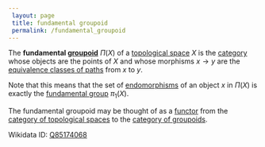 ```yaml
---
 layout: page
 title: fundamental groupoid
 permalink: /fundamental_groupoid
---
```

The **fundamental [groupoid](https://defsmath.github.io/DefsMath/groupoid)** $\Pi(X)$ of a [topological space](https://defsmath.github.io/DefsMath/topological_space) $X$ is the [category](https://defsmath.github.io/DefsMath/category) whose objects are the points of $X$ and whose morphisms $x\to y$ are the [equivalence classes of paths](https://defsmath.github.io/DefsMath/homotopy_equivalence_of_paths) from $x$ to $y$. 

Note that this means that the set of [endomorphisms](https://defsmath.github.io/DefsMath/endomorphism) of an object $x$ in $\Pi(X)$ is exactly the [fundamental group](https://defsmath.github.io/DefsMath/fundamental_group) $\pi_1(X)$. 

The fundamental groupoid may be thought of as a [functor](https://defsmath.github.io/DefsMath/functor) from the [category of topological spaces](https://defsmath.github.io/DefsMath/category_of_topological_spaces) to the [category of groupoids](https://defsmath.github.io/DefsMath/category_of_groupoids).

Wikidata ID: [Q85174068](https://www.wikidata.org/wiki/Q85174068)